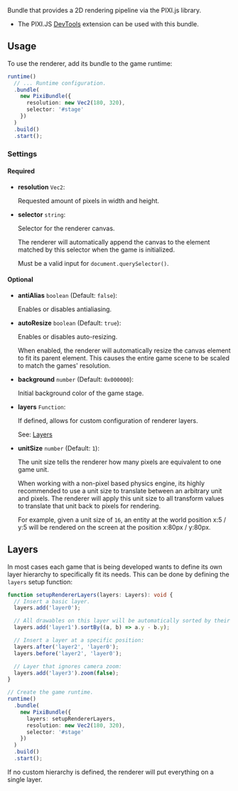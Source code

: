 Bundle that provides a 2D rendering pipeline via the PIXI.js library.

- The PIXI.JS [DevTools](https://chromewebstore.google.com/detail/pixijs-devtools/aamddddknhcagpehecnhphigffljadon?hl=en&pli=1) extension can be used with this bundle.

## Usage

To use the renderer, add its bundle to the game runtime:

```ts
runtime()
  // ... Runtime configuration.
  .bundle(
    new PixiBundle({
      resolution: new Vec2(180, 320),
      selector: '#stage'
    })
  )
  .build()
  .start();
```

### Settings

#### Required

- **resolution** `Vec2`: 
  
  Requested amount of pixels in width and height.

- **selector** `string`:

  Selector for the renderer canvas.

  The renderer will automatically append the canvas to the element matched by this
  selector when the game is initialized.

  Must be a valid input for `document.querySelector()`.

#### Optional

- **antiAlias** `boolean` (Default: `false`):

  Enables or disables antialiasing.

- **autoResize** `boolean` (Default: `true`):

  Enables or disables auto-resizing.

  When enabled, the renderer will automatically resize the canvas element to fit
  its parent element. This causes the entire game scene to be scaled to match the
  games' resolution.

- **background** `number` (Default: `0x000000`):

  Initial background color of the game stage.

- **layers** `Function`:

  If defined, allows for custom configuration of renderer layers.

  See: [Layers](#Layers)

- **unitSize** `number` (Default: `1`):

  The unit size tells the renderer how many pixels are equivalent to one game unit.

  When working with a non-pixel based physics engine, its highly recommended to use
  a unit size to translate between an arbitrary unit and pixels. The renderer will
  apply this unit size to all transform values to translate that unit back to pixels 
  for rendering.

  For example, given a unit size of `16`, an entity at the world position x:5 / y:5
  will be rendered on the screen at the position x:80px / y:80px.

## Layers

In most cases each game that is being developed wants to define its own layer hierarchy 
to specifically fit its needs. This can be done by defining the `layers` setup function:

```ts
function setupRendererLayers(layers: Layers): void {
  // Insert a basic layer.
  layers.add('layer0');

  // All drawables on this layer will be automatically sorted by their y-axis:
  layers.add('layer1').sortBy((a, b) => a.y - b.y);

  // Insert a layer at a specific position:
  layers.after('layer2', 'layer0');
  layers.before('layer2', 'layer0');

  // Layer that ignores camera zoom: 
  layers.add('layer3').zoom(false);
}

// Create the game runtime.
runtime()
  .bundle(
    new PixiBundle({
      layers: setupRendererLayers,
      resolution: new Vec2(180, 320),
      selector: '#stage'
    })
  )
  .build()
  .start();
```

If no custom hierarchy is defined, the renderer will put everything on a single layer.
